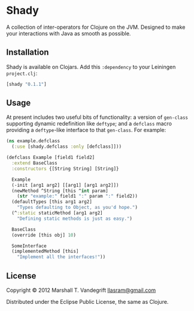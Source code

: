 # Shady

A collection of inter-operators for Clojure on the JVM.  Designed to make your
interactions with Java as smooth as possible.

## Installation

Shady is available on Clojars.  Add this `:dependency` to your Leiningen
`project.clj`:

```clj
[shady "0.1.1"]
```

## Usage

At present includes two useful bits of functionality: a version of `gen-class`
supporting dynamic redefinition like `deftype`; and a `defclass` macro
providing a `deftype`-like interface to that `gen-class`.  For example:

```clj
(ns example.defclass
  (:use [shady.defclass :only [defclass]]))

(defclass Example [field1 field2]
  :extend BaseClass
  :constructors {[String String] [String]}

  Example
  (-init [arg1 arg2] [[arg1] [arg1 arg2]])
  (newMethod ^String [this ^int param]
    (str "example:" field1 ":" param ":" field2))
  (defaultTypes [this arg1 arg2]
    "Types defaulting to Object, as you'd hope.")
  (^:static staticMethod [arg1 arg2]
    "Defining static methods is just as easy.")

  BaseClass
  (override [this obj] 10)

  SomeInterface
  (implementedMethod [this]
    "Implement all the interfaces!"))
```

## License

Copyright © 2012 Marshall T. Vandegrift <llasram@gmail.com>

Distributed under the Eclipse Public License, the same as Clojure.
